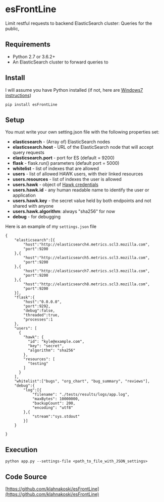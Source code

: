 esFrontLine
===========

Limit restful requests to backend ElasticSearch cluster:  Queries for the public, 


Requirements
------------

  * Python 2.7 or 3.6.2+
  * An ElasticSearch cluster to forward queries to


Install
------------

I will assume you have Python installed (if not, here are [Windows7 instructions](https://github.com/klahnakoski/pyLibrary#windows-7-install-instructions-))

    pip install esFrontLine

Setup
-----

You must write your own setting.json file with the following properties set:

  * **elasticsearch** - (Array of) ElasticSearch nodes
  * **elasticsearch.host** - URL of the ElasticSearch node that will accept query requests
  * **elasticsearch.port** - port for ES (default = 9200)
  * **flask** - flask.run() parameters (default port = 5000)
  * **whitelist** - list of indexes that are allowed
  * **users** - list of allowed HAWK users, with their linked resources
  * **users.resources** - list of indexes the user is allowed
  * **users.hawk** - object of [Hawk credentials](https://github.com/hueniverse/hawk/blob/master/README.md)
  * **users.hawk.id** - any human readable name to identify the user or application
  * **users.hawk.key** - the secret value held by both endpoints and not shared with anyone
  * **users.hawk.algorithm**: always "sha256" for now
  * **debug** - for debugging

Here is an example of my ```settings.json``` file

    {
        "elasticsearch":[{
            "host":"http://elasticsearch4.metrics.scl3.mozilla.com",
            "port":9200
        },{
            "host":"http://elasticsearch5.metrics.scl3.mozilla.com",
            "port":9200
        },{
            "host":"http://elasticsearch7.metrics.scl3.mozilla.com",
            "port":9200
        },{
            "host":"http://elasticsearch8.metrics.scl3.mozilla.com",
            "port":9200
        }],
        "flask":{
            "host":"0.0.0.0",
            "port":9292,
            "debug":false,
            "threaded":true,
            "processes":1
        },
        "users": [
          {
            "hawk": {
              "id": "kyle@example.com",
              "key": "secret",
              "algorithm": "sha256"
            },
            "resources": [
              "testing"
            ]
          }
        ],
        "whitelist":["bugs", "org_chart", "bug_summary", "reviews"],
        "debug":{
            "log":[{
                "filename": "./tests/results/logs/app.log",
                "maxBytes": 10000000,
                "backupCount": 200,
                "encoding": "utf8"
            },{
                "stream":"sys.stdout"
            }]
        }

    }

Execution
---------

    python app.py --settings-file <path_to_file_with_JSON_settings>

Code Source
-----------

[https://github.com/klahnakoski/esFrontLine](https://github.com/klahnakoski/esFrontLine)
